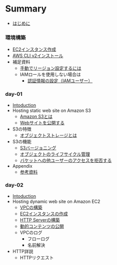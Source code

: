 # Summary

- [はじめに](README.md)

### 環境構築
- [EC2インスタンス作成](./day-01/create_ec2_instance.md)
- [AWS CLI v2インストール](./day-01/install_awscliv2.md)
- 補足資料
  - [手動でリージョン設定するには](./day-01/how_to_set_region_manually.md)
  - IAMロールを使用しない場合は
    - [認証情報の設定（IAMユーザー）](./day-01/set_authentication_with_iamuser.md)

### day-01
- [Intoduction](./day-01/README.md)
- Hosting static web site on Amazon S3
  - [Amazon S3とは](./day-01/s3_introduction.md)
  - [Webサイトを公開する](./day-01/publish_website.md)
- S3の特徴
  - [オブジェクトストレージとは](./day-01/what_is_object_storage.md)
- S3の機能
  - [S3バージョニング](./day-01/s3_versioning.md)
  - [オブジェクトのライフサイクル管理](./day-01/management_of_lifecycle.md)
  - [バケットへの他ユーザーのアクセスを拒否する](./day-01/deny_access_to_bucket.md)
- Appendix
  - [参考資料](./day-01/s3_reference.md)

### day-02
- [Intoduction](./day-02/README.md)
- Hosting dynamic web site on Amazon EC2
  - [VPCの構築](./day-02/build_vpc.md)
  - [EC2インスタンスの作成](./day-02/create_ec2.md)
  - [HTTP Serverの構築](./day-02/build_http_server.md)
  - [動的コンテンツの公開](./day-02/configuration_of_cgi.md)
  - VPCのログ
    - フローログ
    - 名前解決
- HTTP詳説
  - HTTPリクエスト
